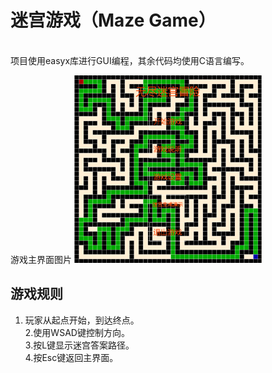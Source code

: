 # 迷宫游戏（Maze Game）

<br>项目使用easyx库进行GUI编程，其余代码均使用C语言编写。<br>

游戏主界面图片
<img src="maze_game.png" alt="maze_game主界面" width="300" height="300">


## 游戏规则

1. 玩家从起点开始，到达终点。\
2.使用WSAD键控制方向。\
3.按L键显示迷宫答案路径。\
4.按Esc键返回主界面。
